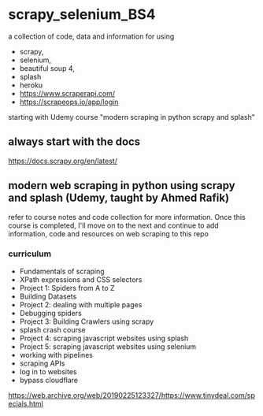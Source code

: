 # scrapy_selenium_BS4
a collection of code, data and information for using 
- scrapy, 
- selenium, 
- beautiful soup 4, 
- splash
- heroku
- https://www.scraperapi.com/
- https://scrapeops.io/app/login

starting with Udemy course "modern scraping in python scrapy and splash"

## always start with the docs
https://docs.scrapy.org/en/latest/

## modern web scraping in python using scrapy and splash (Udemy, taught by Ahmed Rafik)
refer to course notes and code collection for more information. Once this course is completed, I'll move on to the next 
and continue to add information, code and resources on web scraping to this repo

### curriculum
- Fundamentals of scraping
- XPath expressions and CSS selectors
- Project 1: Spiders from A to Z
- Building Datasets
- Project 2: dealing with multiple pages
- Debugging spiders
- Project 3: Building Crawlers using scrapy
- splash crash course
- Project 4: scraping javascript websites using splash
- Project 5: scraping javascript websites using selenium
- working with pipelines
- scraping APIs
- log in to websites
- bypass cloudflare

https://web.archive.org/web/20190225123327/https://www.tinydeal.com/specials.html